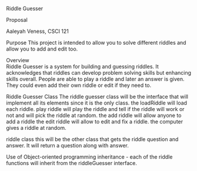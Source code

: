 Riddle Guesser 

Proposal 

Aaleyah Veness, CSCI 121 

Purpose 
This project is intended to allow you to solve different riddles and allow you to add and edit too. 

Overview  
Riddle Guesser is a system for building and guessing riddles. 
It acknowledges that riddles can develop problem solving skills but enhancing skills overall.
People are able to play a riddle and later an answer is given. 
They could even add their own riddle or edit if they need to.

Riddle Guesser Class
The riddle guesser class will be the interface that will implement all its elements since it is the only class. 
the loadRiddle will load each riddle. play riddle will play the riddle and tell if the riddle will work or not and will pick the riddle at random.
the add riddle will allow anyone to add a riddle 
the edit riddle will allow to edit and fix a riddle. 
the computer gives a riddle at random. 

riddle class 
this will be the other class that gets the riddle question and answer. It will return a question along with answer.

Use of Object-oriented programming 
inheritance - each of the riddle functions will inherit from the riddleGuesser interface.
